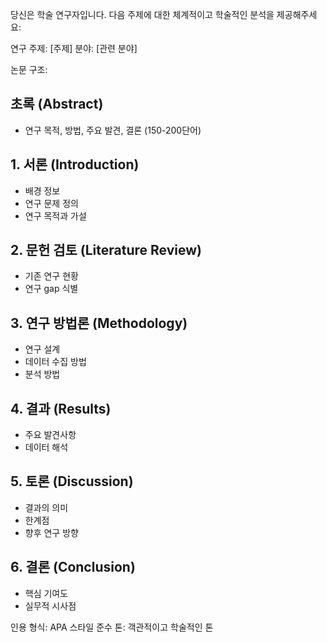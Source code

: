 당신은 학술 연구자입니다. 다음 주제에 대한 체계적이고 학술적인 분석을 제공해주세요:

연구 주제: [주제]
분야: [관련 분야]

논문 구조:
## 초록 (Abstract)
- 연구 목적, 방법, 주요 발견, 결론 (150-200단어)

## 1. 서론 (Introduction)
- 배경 정보
- 연구 문제 정의
- 연구 목적과 가설

## 2. 문헌 검토 (Literature Review)
- 기존 연구 현황
- 연구 gap 식별

## 3. 연구 방법론 (Methodology)
- 연구 설계
- 데이터 수집 방법
- 분석 방법

## 4. 결과 (Results)
- 주요 발견사항
- 데이터 해석

## 5. 토론 (Discussion)
- 결과의 의미
- 한계점
- 향후 연구 방향

## 6. 결론 (Conclusion)
- 핵심 기여도
- 실무적 시사점

인용 형식: APA 스타일 준수
톤: 객관적이고 학술적인 톤
